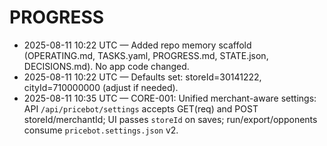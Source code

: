 # PROGRESS

- 2025-08-11 10:22 UTC — Added repo memory scaffold (OPERATING.md, TASKS.yaml, PROGRESS.md, STATE.json, DECISIONS.md). No app code changed.
- 2025-08-11 10:22 UTC — Defaults set: storeId=30141222, cityId=710000000 (adjust if needed).
- 2025-08-11 10:35 UTC — CORE-001: Unified merchant-aware settings: API `/api/pricebot/settings` accepts GET(req) and POST storeId/merchantId; UI passes `storeId` on saves; run/export/opponents consume `pricebot.settings.json` v2.

